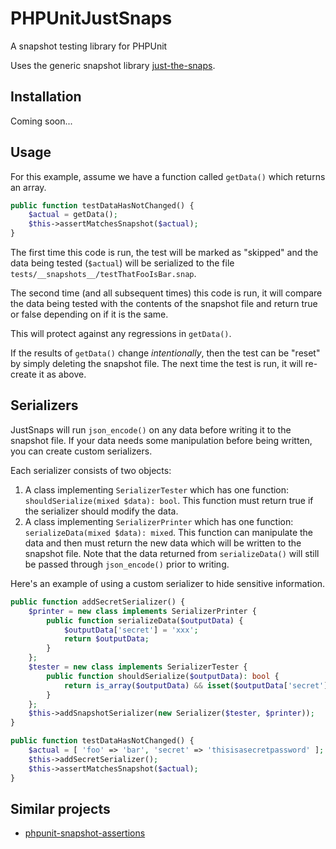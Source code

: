 # PHPUnitJustSnaps

A snapshot testing library for PHPUnit

Uses the generic snapshot library [just-the-snaps](https://github.com/sirbrillig/just-the-snaps).

## Installation

Coming soon...

## Usage

For this example, assume we have a function called `getData()` which returns an array.

```php
public function testDataHasNotChanged() {
	$actual = getData();
	$this->assertMatchesSnapshot($actual);
}
```

The first time this code is run, the test will be marked as "skipped" and the data being tested (`$actual`) will be serialized to the file `tests/__snapshots__/testThatFooIsBar.snap`.

The second time (and all subsequent times) this code is run, it will compare the data being tested with the contents of the snapshot file and return true or false depending on if it is the same.

This will protect against any regressions in `getData()`.

If the results of `getData()` change _intentionally_, then the test can be "reset" by simply deleting the snapshot file. The next time the test is run, it will re-create it as above.

## Serializers

JustSnaps will run `json_encode()` on any data before writing it to the snapshot file. If your data needs some manipulation before being written, you can create custom serializers.

Each serializer consists of two objects:

1. A class implementing `SerializerTester` which has one function: `shouldSerialize(mixed $data): bool`. This function must return true if the serializer should modify the data.
2. A class implementing `SerializerPrinter` which has one function: `serializeData(mixed $data): mixed`. This function can manipulate the data and then must return the new data which will be written to the snapshot file. Note that the data returned from `serializeData()` will still be passed through `json_encode()` prior to writing.

Here's an example of using a custom serializer to hide sensitive information.

```php
public function addSecretSerializer() {
	$printer = new class implements SerializerPrinter {
		public function serializeData($outputData) {
			$outputData['secret'] = 'xxx';
			return $outputData;
		}
	};
	$tester = new class implements SerializerTester {
		public function shouldSerialize($outputData): bool {
			return is_array($outputData) && isset($outputData['secret']);
		}
	};
	$this->addSnapshotSerializer(new Serializer($tester, $printer));
}

public function testDataHasNotChanged() {
	$actual = [ 'foo' => 'bar', 'secret' => 'thisisasecretpassword' ];
	$this->addSecretSerializer();
	$this->assertMatchesSnapshot($actual);
}
```

## Similar projects

- [phpunit-snapshot-assertions](https://github.com/spatie/phpunit-snapshot-assertions)
